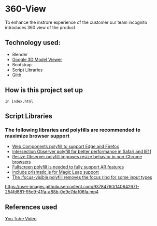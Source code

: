 # 360-View
To enhance the instrore experience of the customer our team incognito introduces 360 view of the product 
## Technology used:
- Blender
- [Google 3D Model Viewer](https://unpkg.com/@google/model-viewer@v0.9.0/dist/model-viewer.js)
- Bootstrap
- Script Libraries
- Glith
## How is this project set up
`In Index.html`
## Script Libraries
### The following libraries and polyfills are recommended to maximize browser support
- [Web Components polyfill to support Edge and Firefox ](https://unpkg.com/@webcomponents/webcomponentsjs@2.1.3/webcomponents-loader.js)
- [Intersection Observer polyfill for better performance in Safari and IE11 ](https://unpkg.com/intersection-observer@0.5.1/intersection-observer.js)
- [Resize Observer polyfill improves resize behavior in non-Chrome browsers](https://unpkg.com/resize-observer-polyfill@1.5.0/dist/ResizeObserver.js)
- [Fullscreen polyfill is needed to fully support AR features](https://unpkg.com/fullscreen-polyfill@1.0.2/dist/fullscreen.polyfill.js)
- [Include prismatic.js for Magic Leap support](https://unpkg.com/@magicleap/prismatic/prismatic.min.js)
- [The :focus-visible polyfill removes the focus ring for some input types](https://unpkg.com/focus-visible@5.0.2/dist/focus-visible.js)



https://user-images.githubusercontent.com/93784760/140642671-254fd681-95c9-41fa-a88b-0e9e7daf06fa.mp4

## References used
[You Tube Video](https://www.youtube.com/watch?v=FUDOUd4WTf0)

